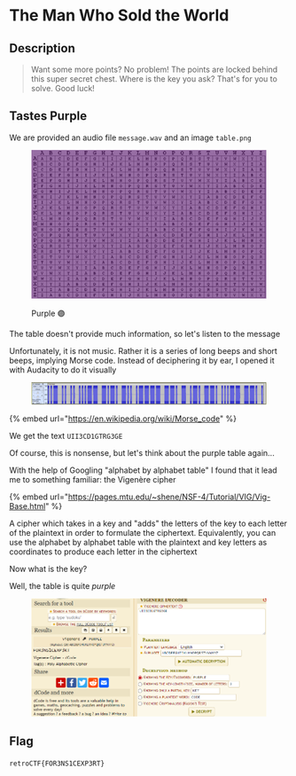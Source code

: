 # The Man Who Sold the World

## Description

> Want some more points? No problem! The points are locked behind this super secret chest. Where is the key you ask? That's for you to solve. Good luck!

## Tastes Purple

We are provided an audio file `message.wav` and an image `table.png`

<figure><img src="../../.gitbook/assets/image (30) (1).png" alt=""><figcaption><p>Purple <span data-gb-custom-inline data-tag="emoji" data-code="1f7e3">🟣</span></p></figcaption></figure>

The table doesn't provide much information, so let's listen to the message

Unfortunately, it is not music. Rather it is a series of long beeps and short beeps, implying Morse code. Instead of deciphering it by ear, I opened it with Audacity to do it visually

<figure><img src="../../.gitbook/assets/image (31).png" alt=""><figcaption></figcaption></figure>

{% embed url="https://en.wikipedia.org/wiki/Morse_code" %}

We get the text `UII3CD1GTRG3GE`

Of course, this is nonsense, but let's think about the purple table again...

With the help of Googling "alphabet by alphabet table" I found that it lead me to something familiar: the Vigenère cipher

{% embed url="https://pages.mtu.edu/~shene/NSF-4/Tutorial/VIG/Vig-Base.html" %}

A cipher which takes in a key and "adds" the letters of the key to each letter of the plaintext in order to formulate the ciphertext. Equivalently, you can use the alphabet by alphabet table with the plaintext and key letters as coordinates to produce each letter in the ciphertext

Now what is the key?

Well, the table is quite _purple_

<figure><img src="../../.gitbook/assets/image (33).png" alt=""><figcaption></figcaption></figure>

## Flag

`retroCTF{FOR3NS1CEXP3RT}`

